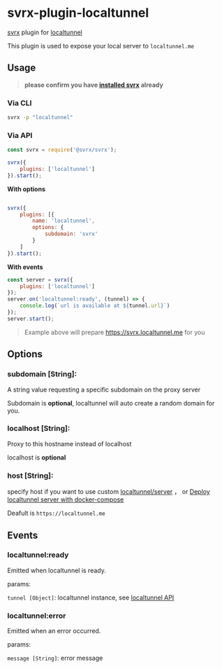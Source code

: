 # svrx-plugin-localtunnel

[svrx](https://github.com/x-orpheus/svrx) plugin for [localtunnel](https://github.com/localtunnel/localtunnel)

This plugin is used to expose your local server to `localtunnel.me`

## Usage

> **please confirm you have [installed svrx](https://github.com/x-orpheus/svrx) already**

### Via CLI

```bash
svrx -p "localtunnel"
```

### Via API

```js
const svrx = require('@svrx/svrx');

svrx({
    plugins: ['localtunnel']
}).start();

```

**With options**

```js

svrx({
    plugins: [{
        name: 'localtunnel',
        options: {
            subdomain: 'svrx'
        }
    ]
}).start();
```

**With events**

```js
const server = svrx({
    plugins: ['localtunnel']
});
server.on('localtunnel:ready', (tunnel) => {
    console.log(`url is available at ${tunnel.url}`)
});
server.start();
```

> Example above will prepare https://svrx.localtunnel.me for you

## Options

### **subdomain \[String]:**

A string value requesting a specific subdomain on the proxy server

Subdomain is **optional**, localtunnel will auto create a random domain for you.

### **localhost \[String]:**

Proxy to this hostname instead of localhost

localhost is **optional**

### **host \[String]:**

specify host if you want to use custom [localtunnel/server](https://github.com/localtunnel/server)  ， or [Deploy localtunnel server with docker-compose](https://github.com/x-orpheus/localtunnel-server)


Deafult is `https://localtunnel.me`


## Events

### **localtunnel:ready**

Emitted when localtunnel is ready.

params:

`tunnel [Object]`: localtunnel instance, see [localtunnel API](https://github.com/localtunnel/localtunnel#api)

### **localtunnel:error**

Emitted when an error occurred.

params:

`message [String]`: error message

